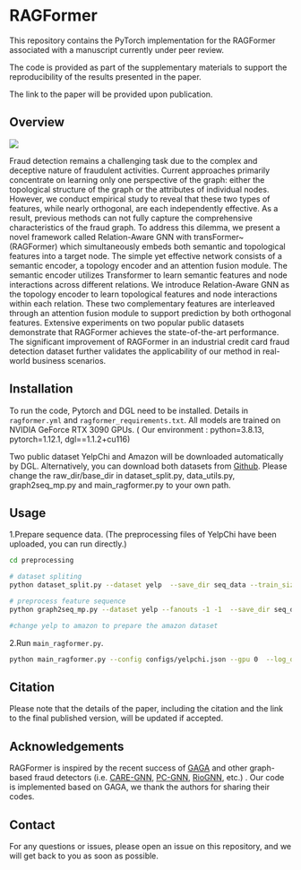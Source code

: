# RAGFormer
This repository contains the PyTorch implementation for the RAGFormer associated with a manuscript currently under peer review. 

The code is provided as part of the supplementary materials to support the reproducibility of the results presented in the paper.

The link to the paper will be provided upon publication.

## Overview
![](https://github.com/2024anonymous001/RAGFormer/blob/main/method1_temp.jpg)

Fraud detection remains a challenging task due to the complex and deceptive nature of fraudulent activities. Current approaches primarily concentrate on learning only one perspective of the graph: either the topological structure of the graph or the attributes of individual nodes. However, we conduct empirical study to reveal that these two types of features, while nearly orthogonal, are each independently effective. As a result, previous methods can not fully capture the comprehensive characteristics of the fraud graph. To address this dilemma, we present a novel framework called Relation-Aware GNN with transFormer~(RAGFormer) which simultaneously embeds both semantic and topological features into a target node. The simple yet effective network consists of a semantic encoder, a topology encoder and an attention fusion module. The semantic encoder utilizes Transformer to learn semantic features and node interactions across different relations. We introduce Relation-Aware GNN as the topology encoder to learn topological features and node interactions within each relation. These two complementary features are interleaved through an attention fusion module to support prediction by both orthogonal features. Extensive experiments on two popular public datasets demonstrate that RAGFormer achieves the state-of-the-art performance. The significant improvement of RAGFormer in an industrial credit card fraud detection dataset further validates the applicability of our method in real-world business scenarios.

## Installation
To run the code, Pytorch and DGL need to be installed.  Details in `ragformer.yml` and `ragformer_requirements.txt`. All models are trained on  NVIDIA GeForce RTX 3090 GPUs. ( Our environment : python=3.8.13, pytorch=1.12.1, dgl==1.1.2+cu116)

Two public dataset YelpChi and Amazon will be downloaded automatically by DGL. Alternatively, you can download both datasets from [Github](https://github.com/YingtongDou/CARE-GNN).
Please change the raw_dir/base_dir in dataset_split.py, data_utils.py, graph2seq_mp.py and main_ragformer.py to your own path.

## Usage

1.Prepare sequence data. (The preprocessing files of YelpChi have been uploaded, you can run directly.)

   ```bash
   cd preprocessing
   
   # dataset spliting
   python dataset_split.py --dataset yelp  --save_dir seq_data --train_size 0.4 --val_size 0.1
   
   # preprocess feature sequence 
   python graph2seq_mp.py --dataset yelp --fanouts -1 -1  --save_dir seq_data --train_size 0.4 --val_size 0.1 --n_workers 8 --add_self_loop --norm_feat
   
   #change yelp to amazon to prepare the amazon dataset
   ```
2.Run `main_ragformer.py`.

   ```bash
   python main_ragformer.py --config configs/yelpchi.json --gpu 0  --log_dir logs --early_stop 150
   ```

## Citation

Please note that the details of the paper, including the citation and the link to the final published version, will be updated if accepted.

## Acknowledgements

RAGFormer is inspired by the recent success of [GAGA](https://github.com/Orion-wyc/GAGA) and other graph-based fraud detectors (i.e. [CARE-GNN](https://github.com/YingtongDou/CARE-GNN), [PC-GNN](https://github.com/PonderLY/PC-GNN), [RioGNN](https://github.com/safe-graph/RioGNN), etc.) . Our code is implemented based on GAGA, we thank the authors for sharing their codes.

## Contact

For any questions or issues, please open an issue on this repository, and we will get back to you as soon as possible.
